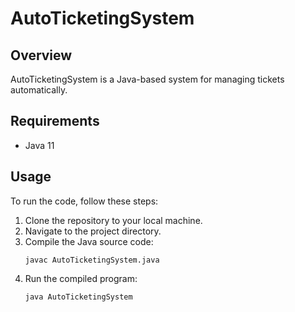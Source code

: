 # AutoTicketingSystem

## Overview
AutoTicketingSystem is a Java-based system for managing tickets automatically.

## Requirements
- Java 11

## Usage
To run the code, follow these steps:

1. Clone the repository to your local machine.
2. Navigate to the project directory.
3. Compile the Java source code:
    ```
    javac AutoTicketingSystem.java
    ```
4. Run the compiled program:
    ```
    java AutoTicketingSystem
    ```
